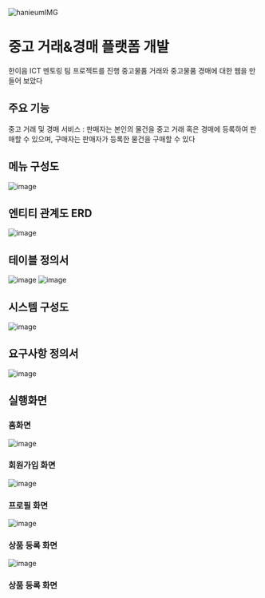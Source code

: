 
![hanieumIMG](https://user-images.githubusercontent.com/76894305/210727838-aeb8fb26-69b3-428b-a057-f8cd909b95fb.png)

# 중고 거래&경매 플랫폼 개발
한이음 ICT 멘토링 팀 프로젝트를 진행
중고물품 거래와 중고물품 경매에 대한 웹을 만들어 보았다

## 주요 기능
중고 거래 및 경매 서비스 : 판매자는 본인의 물건을 중고 거래 혹은 경매에 등록하여 판매할 수 있으며, 구매자는 판매자가 등록한 물건을 구매할 수 있다

## 메뉴 구성도
![image](https://user-images.githubusercontent.com/76894305/210730159-5cd2d42c-ca49-4468-8d52-211944b565e2.png)

## 엔티티 관계도 ERD
![image](https://user-images.githubusercontent.com/76894305/210730900-3b764637-a46c-41d1-8986-e828abdc03ab.png)

## 테이블 정의서
![image](https://user-images.githubusercontent.com/76894305/210731851-29af19bd-a990-496b-90a6-3fd7380a9eed.png)
![image](https://user-images.githubusercontent.com/76894305/210731918-c5274f52-26ac-48d7-a334-331247c7474a.png)

## 시스템 구성도
![image](https://user-images.githubusercontent.com/76894305/210732222-f7b003d6-0c6f-449b-9f0d-ce3b127ce85f.png)

## 요구사항 정의서
![image](https://user-images.githubusercontent.com/76894305/210733005-d2db9a19-5bf3-4997-9602-eb026f383494.png)

## 실행화면

### 홈화면
![image](https://user-images.githubusercontent.com/76894305/210754322-e6fc5a51-e8da-4b1b-8540-cd55f3593294.png)
### 회원가입 화면
![image](https://user-images.githubusercontent.com/76894305/210754460-b37c0dbe-16a7-4244-93e3-bff188264b40.png)
### 프로필 화면
![image](https://user-images.githubusercontent.com/76894305/210754827-9ae582fe-811b-4996-818f-c72a5c83e6ad.png)
### 상품 등록 화면
![image](https://user-images.githubusercontent.com/76894305/210755458-cf96c31b-8049-43c1-825f-adb44fa0bbb1.png)
### 상품 등록 화면


